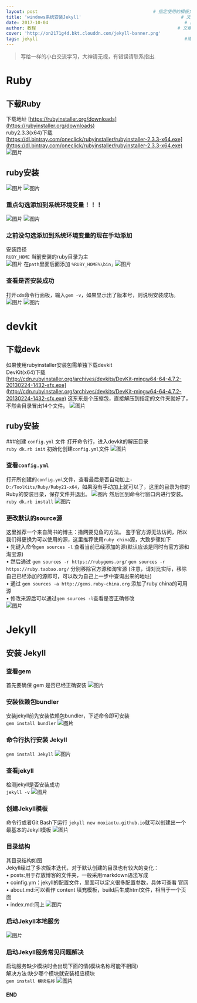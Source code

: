 ```yaml
---
layout: post 											# 指定使用的模板文件，“_layout” 目录下的模板文件名决定变量名
title: 'windows系统安装Jekyll'										# 文章的标题
date: 2017-10-04													# 覆盖文章名中的日期
author: 教程														# 文章的类别
cover: 'http://on2171g4d.bkt.clouddn.com/jekyll-banner.png'
tags: jekyll														#博客标签
---
```


> 写给一样的小白交流学习，大神请无视，有错误请联系指出.

# Ruby
## 下载Ruby
下载地址
[https://rubyinstaller.org/downloads](https://rubyinstaller.org/downloads)<br/>
ruby2.3.3(x64)下载<br/>
[https://dl.bintray.com/oneclick/rubyinstaller/rubyinstaller-2.3.3-x64.exe](https://dl.bintray.com/oneclick/rubyinstaller/rubyinstaller-2.3.3-x64.exe)
![图片](/assets/img/Jekyll安装001.jpg)

## ruby安装
![图片](/assets/img/Jekyll安装002.jpg)
![图片](/assets/img/Jekyll安装003.jpg)
### 重点勾选添加到系统环境变量！！！
![图片](/assets/img/Jekyll安装004.jpg)
![图片](/assets/img/Jekyll安装005.jpg)
### 之前没勾选添加到系统环境变量的现在手动添加<br/>
安装路径<br/>
```RUBY_HOME```
当前安装的ruby目录为主 <br/>
![图片](/assets/img/Jekyll安装006.jpg)
在```path```里面后面添加 ```%RUBY_HOME%\bin;```
![图片](/assets/img/Jekyll安装007.jpg)
### 查看是否安装成功
打开```cdm```命令行面板，输入```gem -v```，如果显示出了版本号，则说明安装成功。
![图片](/assets/img/Jekyll安装008.jpg)
![图片](/assets/img/Jekyll安装009.jpg)

# devkit
## 下载devk
如果使用rubyinstaller安装包需单独下载devkit<br/>
DevKit(x64)下载<br/>
[http://cdn.rubyinstaller.org/archives/devkits/DevKit-mingw64-64-4.7.2-20130224-1432-sfx.exe](http://cdn.rubyinstaller.org/archives/devkits/DevKit-mingw64-64-4.7.2-20130224-1432-sfx.exe)
这东东是个压缩包，直接解压到指定的文件夹就好了，不然会目录冒出14个文件。
![图片](/assets/img/Jekyll安装010.jpg)

## ruby安装
###创建 ```config.yml``` 文件
打开命令行，进入devkit的解压目录<br/>
```ruby dk.rb init``` 初始化创建```config.yml```文件
![图片](/assets/img/Jekyll安装011.jpg)
### 查看```config.yml```
打开所创建的```config.yml```文件，查看最后是否自动加上```- D:/ToolKits/Ruby/Ruby21-x64```，如果没有手动加上就可以了，这里的目录为你的Ruby的安装目录，保存文件并退出。
![图片](/assets/img/Jekyll安装012.jpg)
然后回到命令行窗口内进行安装。<br/>
```ruby dk.rb install```
![图片](/assets/img/Jekyll安装013.jpg)
### 更改默认的source源
这里推荐一个来自简书的博主：撒网要见鱼的方法。
鉴于官方源无法访问，所以我们得更换为可以使用的源，这里推荐使用```ruby china```源，大致步骤如下<br/>
•	先键入命令```gem sources -l``` 查看当前已经添加的源(默认应该是同时有官方源和淘宝源) <br/>
•	然后通过 ```gem sources -r https://rubygems.org/``` ```gem sources -r https://ruby.taobao.org/``` 分别移除官方源和淘宝源 (注意，请对比实际，移除自己已经添加的源即可，可以改为自己上一步中查询出来的地址) <br/>
•	通过 ```gem sources -a http://gems.ruby-china.org``` 添加了ruby china的可用源<br/>
•	修改来源后可以通过```gem sources -l```查看是否正确修改<br/>
![图片](/assets/img/Jekyll安装014.jpg)

# Jekyll
## 安装 Jekyll
### 查看gem
首先要确保 gem 是否已经正确安装
![图片](/assets/img/Jekyll安装015.jpg)
### 安装依赖包bundler
安装jekyll前先安装依赖包bundler，下述命令即可安装<br/>
```gem install bundler```
![图片](/assets/img/Jekyll安装016.jpg)
### 命令行执行安装 Jekyll
```gem install Jekyll```
![图片](/assets/img/Jekyll安装017.jpg)
### 查看jekyll
检测jekyll是否安装成功<br/>
```jekyll -v```
![图片](/assets/img/Jekyll安装018.jpg)
### 创建Jekyll模板
命令行或者Git Bash下运行 ```jekyll new moxiaotu.github.io```就可以创建出一个最基本的Jekyll模板
![图片](/assets/img/Jekyll安装019.jpg)
### 目录结构
其目录结构如图<br/>
Jekyll经过了多次版本迭代，对于默认创建的目录也有较大的变化：<br/>
•	posts:用于存放博客的文件夹，一般采用markdown语法写成 <br/>
•	coinfig.ym：jekyll的配置文件，里面可以定义很多配置参数，具体可查看 官网<br/>
•	about.md:可以看作 content 填充模板，build后生成html文件，相当于一个页面<br/>
•	index.md:同上
![图片](/assets/img/Jekyll安装020.jpg)
### 启动Jekyll本地服务
![图片](/assets/img/Jekyll安装021.jpg)
### 启动Jekyll服务常见问题解决
启动服务缺少模块时会出现下面的情(模块名称可能不相同)<br/>
解决方法:缺少哪个模块就安装相应模块<br/>
```gem install 模块名称```
![图片](/assets/img/Jekyll安装022.jpg)

#### END




